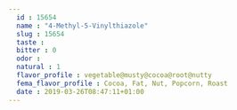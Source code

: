 ```yaml
---
  id : 15654
  name : "4-Methyl-5-Vinylthiazole"
  slug : 15654
  taste : 
  bitter : 0
  odor : 
  natural : 1
  flavor_profile : vegetable@musty@cocoa@root@nutty
  fema_flavor_profile : Cocoa, Fat, Nut, Popcorn, Roast
  date : 2019-03-26T08:47:11+01:00
---
```



